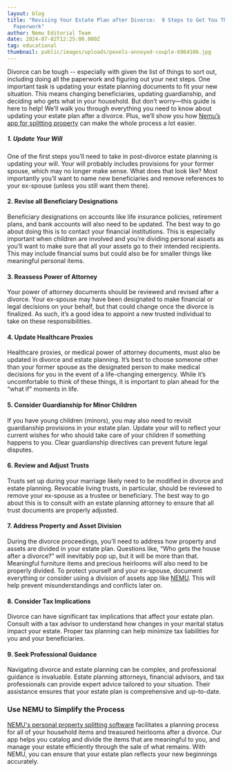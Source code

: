 ```yaml
---
layout: blog
title: "Revising Your Estate Plan after Divorce:  9 Steps to Get You Through the
  Paperwork"
author: Nemu Editorial Team
date: 2024-07-02T12:25:00.000Z
tag: educational
thumbnail: public/images/uploads/pexels-annoyed-couple-6964106.jpg
---
```

Divorce can be tough -- especially with given the list of things to sort out, including doing all the paperwork and figuring out your next steps. One important task is updating your estate planning documents to fit your new situation. This means changing beneficiaries, updating guardianship, and deciding who gets what in your household. But don’t worry—this guide is here to help! We’ll walk you through everything you need to know about updating your estate plan after a divorce. Plus, we’ll show you how [Nemu’s app for splitting property](https://www.mynemu.com/divorce) can make the whole process a lot easier.

##### **1. Update Your Will**

One of the first steps you’ll need to take in post-divorce estate planning is updating your will. Your will probably includes provisions for your former spouse, which may no longer make sense. What does that look like? Most importantly you’ll want to name new beneficiaries and remove references to your ex-spouse (unless you still want them there). 

#### **2. Revise all Beneficiary Designations**

Beneficiary designations on accounts like life insurance policies, retirement plans, and bank accounts will also need to be updated. The best way to go about doing this is to contact your financial institutions. This is especially important when children are involved and you’re dividing personal assets as you’ll want to make sure that all your assets go to their intended recipients. This may include financial sums but could also be for smaller things like meaningful personal items.  

#### 3. Reassess Power of Attorney

Your power of attorney documents should be reviewed and revised after a divorce. Your ex-spouse may have been designated to make financial or legal decisions on your behalf, but that could change once the divorce is finalized. As such, it’s a good idea to appoint a new trusted individual to take on these responsibilities.

#### 4. Update Healthcare Proxies

Healthcare proxies, or medical power of attorney documents, must also be updated in divorce and estate planning. It’s best to choose someone other than your former spouse as the designated person to make medical decisions for you in the event of a life-changing emergency. While it’s uncomfortable to think of these things, it is important to plan ahead for the “what if” moments in life.

#### 5. Consider Guardianship for Minor Children

If you have young children (minors), you may also need to revisit guardianship provisions in your estate plan. Update your will to reflect your current wishes for who should take care of your children if something happens to you. Clear guardianship directives can prevent future legal disputes.

#### 6. Review and Adjust Trusts

Trusts set up during your marriage likely need to be modified in divorce and estate planning. Revocable living trusts, in particular, should be reviewed to remove your ex-spouse as a trustee or beneficiary. The best way to go about this is to consult with an estate planning attorney to ensure that all trust documents are properly adjusted.

#### 7. Address Property and Asset Division

During the divorce proceedings, you’ll need to address how property and assets are divided in your estate plan. Questions like, “Who gets the house after a divorce?” will inevitably pop up, but it will be more than that. Meaningful furniture items and precious heirlooms will also need to be properly divided. To protect yourself and your ex-spouse, document everything or consider using a division of assets app like [NEMU](https://www.mynemu.com/divorce). This will help prevent misunderstandings and conflicts later on.

#### 8. Consider Tax Implications

Divorce can have significant tax implications that affect your estate plan. Consult with a tax advisor to understand how changes in your marital status impact your estate. Proper tax planning can help minimize tax liabilities for you and your beneficiaries.

#### 9. Seek Professional Guidance

Navigating divorce and estate planning can be complex, and professional guidance is invaluable. Estate planning attorneys, financial advisors, and tax professionals can provide expert advice tailored to your situation. Their assistance ensures that your estate plan is comprehensive and up-to-date.

### Use NEMU to Simplify the Process

[NEMU's personal property splitting software](https://www.mynemu.com/divorce) facilitates a planning process for all of your household items and treasured heirlooms after a divorce. Our app helps you catalog and divide the items that are meaningful to you, and manage your estate efficiently through the sale of what remains. With NEMU, you can ensure that your estate plan reflects your new beginnings accurately.
